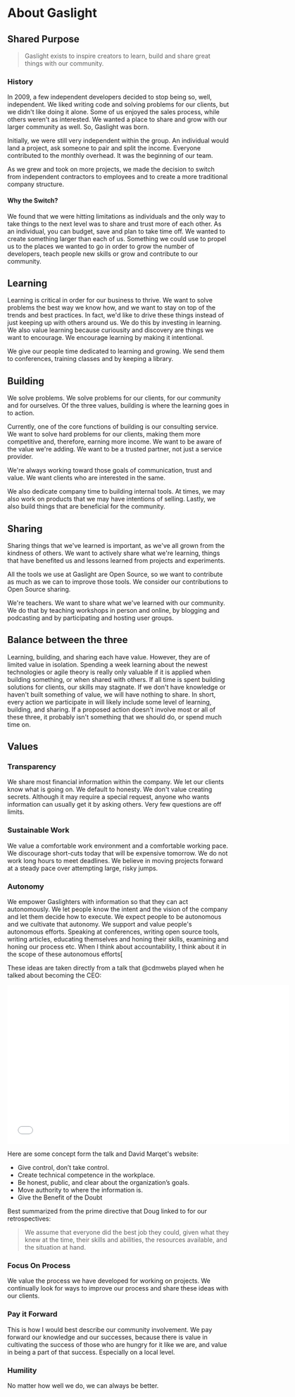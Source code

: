 # About Gaslight

## Shared Purpose

> Gaslight exists to inspire creators to learn, build and share great
things with our community.

### History

In 2009, a few independent developers decided to stop being so, well,
independent. We liked writing code and solving problems for our clients,
but we didn't like doing it alone. Some of us enjoyed the sales process,
while others weren't as interested. We wanted a place to share and grow
with our larger community as well. So, Gaslight was born.

Initially, we were still very independent within the group. An
individual would land a project, ask someone to pair and split the
income. Everyone contributed to the monthly overhead. It was the
beginning of our team.

As we grew and took on more projects, we made the decision to switch
from independent contractors to employees and to create a more
traditional company structure.

#### Why the Switch?

We found that we were hitting limitations as individuals and the only
way to take things to the next level was to share and trust more of each
other. As an individual, you can budget, save and plan to take time off.
We wanted to create something larger than each of us. Something we could
use to propel us to the places we wanted to go in order to grow the
number of developers, teach people new skills or grow and contribute to
our community.

## Learning

Learning is critical in order for our business to thrive. We want to
solve problems the best way we know how, and we want to stay on top of
the trends and best practices. In fact, we'd like to drive these things
instead of just keeping up with others around us. We do this by investing in
learning. We also value learning because curiousity and discovery are things
we want to encourage. We encourage learning by making it intentional.

We give our people time dedicated to learning and growing. We send them
to conferences, training classes and by keeping a library.

## Building

We solve problems. We solve problems for our clients, for our community
and for ourselves. Of the three values, building is where the learning
goes in to action.

Currently, one of the core functions of building is our consulting
service. We want to solve hard problems for our clients, making them
more competitive and, therefore, earning more income. We want to be
aware of the value we're adding. We want to be a trusted partner, not
just a service provider.

We're always working toward those goals of communication, trust and
value. We want clients who are interested in the same.

We also dedicate company time to building internal tools. At times, we may
also work on products that we may have intentions of selling. Lastly, we also
build things that are beneficial for the community.

## Sharing

Sharing things that we've learned is important, as we've all grown from
the kindness of others. We want to actively share what we're learning,
things that have benefited us and lessons learned from projects and
experiments.

All the tools we use at Gaslight are Open Source, so we want to
contribute as much as we can to improve those tools. We consider our
contributions to Open Source sharing.

We're teachers. We want to share what we've learned with our community.
We do that by teaching workshops in person and online, by blogging and
podcasting and by participating and hosting user groups.

## Balance between the three

Learning, building, and sharing each have value. However, they are of limited
value in isolation. Spending a week learning about the newest technologies or
agile theory is really only valuable if it is applied when building something,
or when shared with others. If all time is spent building solutions for
clients, our skills may stagnate. If we don't have knowledge or
haven't built something of value, we will have nothing to share. In short,
every action we participate in will likely include some level of learning,
building, and sharing. If a proposed action doesn't involve most or all of
these three, it probably isn't something that we should do, or spend much time
on.

## Values

### Transparency

We share most financial information within the company. We let our clients know what is going on. We default to honesty. We don't value creating secrets. Although it may require a special request, anyone who wants information can usually get it by asking others. Very few questions are off limits.

### Sustainable Work

We value a comfortable work environment and a comfortable working pace. We discourage short-cuts today that will be expensive tomorrow. We do not work long hours to meet deadlines. We believe in moving projects forward at a steady pace over attempting large, risky jumps.

### Autonomy

We empower Gaslighters with information so that they can act autonomously. We let people know the intent and the vision of the company and let them decide how to execute. We expect people to be autonomous and we cultivate that autonomy. We support and value people's autonomous efforts. Speaking at conferences, writing open source tools, writing articles, educating themselves and honing their skills, examining and honing our process etc. When I think about accountability, I think about it in the scope of these autonomous efforts[

These ideas are taken directly from a talk that @cdmwebs played when he talked about becoming the CEO:

<iframe width="640" height="360" src="//www.youtube.com/embed/psAXMqxwol8" frameborder="0" allowfullscreen></iframe>

Here are some concept form the talk and David Marqet's website:

* Give control, don’t take control. 
* Create technical competence in the workplace. 
* Be honest, public, and clear about the organization’s goals.
* Move authority to where the information is.
* Give the Benefit of the Doubt

Best summarized from the prime directive that Doug linked to for our retrospectives:

> We assume that everyone did the best job they could, given what they 
> knew at the time, their skills and abilities, the resources available, 
> and the situation at hand.

### Focus On Process

We value the process we have developed for working on projects. We continually look for ways to improve our process and share these ideas with our clients.

### Pay it Forward

This is how I would best describe our community involvement. We pay forward our knowledge and our successes, because there is value in cultivating the success of those who are hungry for it like we are, and value in being a part of that success. Especially on a local level.

### Humility

No matter how well we do, we can always be better.
